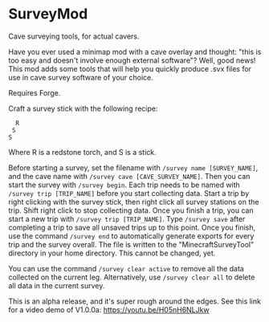 # SurveyMod

Cave surveying tools, for  actual cavers.

Have you ever used a minimap mod with a cave overlay and thought: "this is too easy and doesn't involve enough external software"? Well, good news! This mod adds some tools that will help you quickly produce .svx files for use in cave survey software of your choice.

Requires Forge.

Craft a survey stick with the following recipe:
```
  R
 S 
S
```
Where R is a redstone torch, and S is a stick.

Before starting a survey, set the filename with ```/survey name [SURVEY_NAME]```, and the cave name with ```/survey cave [CAVE_SURVEY_NAME]```. Then you can start the survey with ```/survey begin```. Each trip needs to be named with ```/survey trip [TRIP_NAME]``` before you start collecting data. Start a trip by right clicking with the survey stick, then right click all survey stations on the trip. Shift right click to stop collecting data. Once you finish a trip, you can start a new trip with ```/survey trip [TRIP_NAME]```. Type ```/survey save``` after completing a trip to save all unsaved trips up to this point. Once you finish, use the command ```/survey end``` to automatically generate exports for every trip and the survey overall. The file is written to the "MinecraftSurveyTool" directory in your home directory. This cannot be changed, yet.

You can use the command ```/survey clear active``` to remove all the data collected on the current leg. Alternatively, use ```/survey clear all``` to delete all data in the current survey.

This is an alpha release, and it's super rough around the edges. See this link for a video demo of V1.0.0a:
https://youtu.be/H05nH6NLJkw
